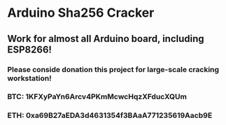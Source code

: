 # Arduino Sha256 Cracker
## Work for almost all Arduino board, including ESP8266!
### Please conside donation this project for large-scale cracking workstation!
### BTC: 1KFXyPaYn6Arcv4PKmMcwcHqzXFducXQUm
### ETH: 0xa69B27aEDA3d4631354f3BAaA771235619Aacb9E

